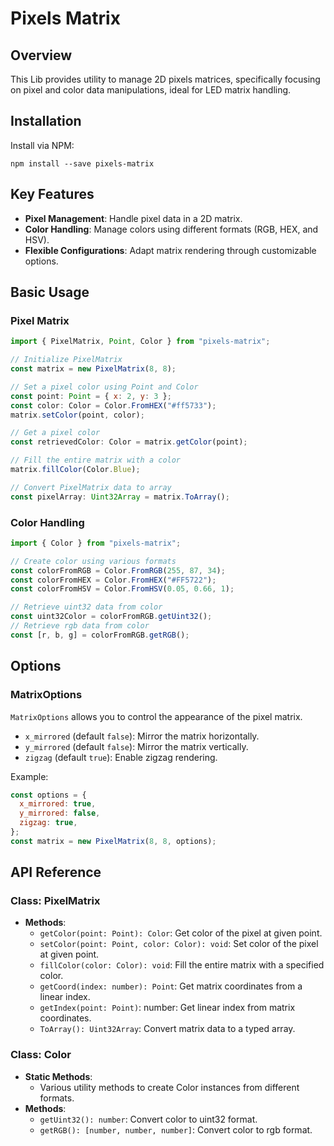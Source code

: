 # Pixels Matrix

## Overview

This Lib provides utility to manage 2D pixels matrices, specifically focusing on pixel and color data manipulations, ideal for LED matrix handling.

## Installation

Install via NPM:

```shell
npm install --save pixels-matrix
```

## Key Features

- **Pixel Management**: Handle pixel data in a 2D matrix.
- **Color Handling**: Manage colors using different formats (RGB, HEX, and HSV).
- **Flexible Configurations**: Adapt matrix rendering through customizable options.

## Basic Usage

### Pixel Matrix

```js
import { PixelMatrix, Point, Color } from "pixels-matrix";

// Initialize PixelMatrix
const matrix = new PixelMatrix(8, 8);

// Set a pixel color using Point and Color
const point: Point = { x: 2, y: 3 };
const color: Color = Color.FromHEX("#ff5733");
matrix.setColor(point, color);

// Get a pixel color
const retrievedColor: Color = matrix.getColor(point);

// Fill the entire matrix with a color
matrix.fillColor(Color.Blue);

// Convert PixelMatrix data to array
const pixelArray: Uint32Array = matrix.ToArray();
```

### Color Handling

```js
import { Color } from "pixels-matrix";

// Create color using various formats
const colorFromRGB = Color.FromRGB(255, 87, 34);
const colorFromHEX = Color.FromHEX("#FF5722");
const colorFromHSV = Color.FromHSV(0.05, 0.66, 1);

// Retrieve uint32 data from color
const uint32Color = colorFromRGB.getUint32();
// Retrieve rgb data from color
const [r, b, g] = colorFromRGB.getRGB();
```

## Options

### MatrixOptions

`MatrixOptions` allows you to control the appearance of the pixel matrix.

- `x_mirrored` (default `false`): Mirror the matrix horizontally.
- `y_mirrored` (default `false`): Mirror the matrix vertically.
- `zigzag` (default `true`): Enable zigzag rendering.

Example:

```js
const options = {
  x_mirrored: true,
  y_mirrored: false,
  zigzag: true,
};
const matrix = new PixelMatrix(8, 8, options);
```

## API Reference

### Class: PixelMatrix

- **Methods**:
  - `getColor(point: Point): Color`: Get color of the pixel at given point.
  - `setColor(point: Point, color: Color): void`: Set color of the pixel at given point.
  - `fillColor(color: Color): void`: Fill the entire matrix with a specified color.
  - `getCoord(index: number): Point`: Get matrix coordinates from a linear index.
  - `getIndex(point: Point)`: number: Get linear index from matrix coordinates.
  - `ToArray(): Uint32Array`: Convert matrix data to a typed array.

### Class: Color

- **Static Methods**:
  - Various utility methods to create Color instances from different formats.
- **Methods**:
  - `getUint32(): number`: Convert color to uint32 format.
  - `getRGB(): [number, number, number]`: Convert color to rgb format.
